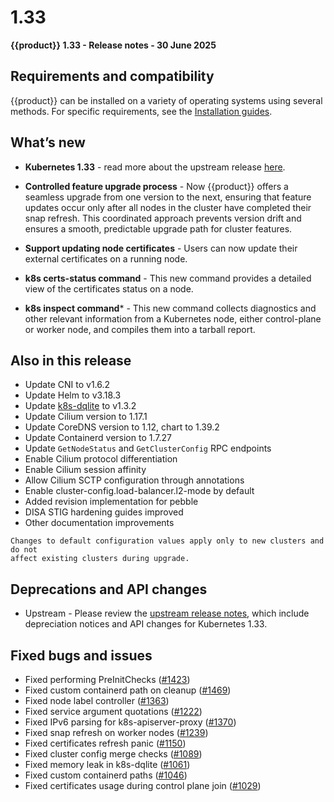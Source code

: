 # 1.33

**{{product}} 1.33 - Release notes - 30 June 2025**

## Requirements and compatibility

{{product}} can be installed on a variety of operating systems using several
methods. For specific requirements, see the [Installation guides].

## What’s new

- **Kubernetes 1.33** - read more about the upstream release [here].

- **Controlled feature upgrade process** - Now {{product}} offers a seamless 
upgrade from one version to the next, ensuring that feature updates occur only 
after all nodes in the cluster have completed their snap refresh. This 
coordinated approach prevents version drift and ensures a smooth, predictable 
upgrade path for cluster features.

- **Support updating node certificates** - Users
can now update their external certificates on a 
running node. 

- **k8s certs-status command** - This new command provides a detailed view of 
the certificates status on a node.

- **k8s inspect command*** - This new command collects diagnostics and other 
relevant information from a Kubernetes node, either control-plane or worker 
node, and compiles them into a tarball report.


## Also in this release

- Update CNI to v1.6.2
- Update Helm to v3.18.3
- Update [k8s-dqlite] to v1.3.2
- Update Cilium version to 1.17.1
- Update CoreDNS version to 1.12, chart to 1.39.2
- Update Containerd version to 1.7.27
- Update `GetNodeStatus` and `GetClusterConfig` RPC endpoints
- Enable Cilium protocol differentiation
- Enable Cilium session affinity
- Allow Cilium SCTP configuration through annotations
- Enable cluster-config.load-balancer.l2-mode by default
- Added revision implementation for pebble
- DISA STIG hardening guides improved
- Other documentation improvements

```{note}
Changes to default configuration values apply only to new clusters and do not 
affect existing clusters during upgrade.
```

## Deprecations and API changes

- Upstream - Please review the 
[upstream release notes][upstream-changelog-1.33], which include depreciation 
notices and API changes for Kubernetes 1.33.

## Fixed bugs and issues

- Fixed performing PreInitChecks ([#1423])
- Fixed custom containerd path on cleanup ([#1469])
- Fixed node label controller ([#1363])
- Fixed service argument quotations ([#1222])
- Fixed IPv6 parsing for k8s-apiserver-proxy ([#1370])
- Fixed snap refresh on worker nodes ([#1239])
- Fixed certificates refresh panic ([#1150])
- Fixed cluster config merge checks ([#1089])
- Fixed memory leak in k8s-dqlite ([#1061])
- Fixed custom containerd paths ([#1046])
- Fixed certificates usage during control plane join ([#1029])

<!-- LINKS -->
[Installation guides]: ../../howto/install/index
[here]: https://kubernetes.io/blog/2025/04/23/kubernetes-v1-33-release/
[upstream-changelog-1.33]: https://github.com/kubernetes/kubernetes/blob/master/CHANGELOG/CHANGELOG-1.33.md#deprecation
[k8s-dqlite]: https://github.com/canonical/k8s-dqlite

<!-- PR -->
[#1423]: https://github.com/canonical/k8s-snap/commit/9551cca00f1f7247f59c0a2f0bec89dedf0cec0b
[#1469]: https://github.com/canonical/k8s-snap/commit/2f7e6ebb81df36bc14fef6af857c116b4436cb18
[#1363]: https://github.com/canonical/k8s-snap/commit/2d8e4691e57b766f4e3fbd7f5fd890bdbc0b3b1e
[#1222]: https://github.com/canonical/k8s-snap/commit/05bf4660422bb4452b5c92c033fa8960155517a2
[#1370]: https://github.com/canonical/k8s-snap/commit/9a9ebf5d950f8ff5e462570e756345e141cc10ef
[#1239]: https://github.com/canonical/k8s-snap/commit/2e66470f27eb1fcb414d672da3aebdeaa6421507
[#1150]: https://github.com/canonical/k8s-snap/commit/7e8c845051df9ac4bcb2c05d5186bfeee57098e1
[#1089]: https://github.com/canonical/k8s-snap/commit/65f2b34e57733dced85efd99fe23dfd29982ce88
[#1061]: https://github.com/canonical/k8s-snap/commit/62b3e79a071542f1175e13e1d26febfac8ed504e
[#1046]: https://github.com/canonical/k8s-snap/commit/d5f52206bcee1b2a61d8d6bc507cf3a881954c2a
[#1029]: https://github.com/canonical/k8s-snap/commit/391e8cd17745de15b9fb8f0f56c5585b482672df
